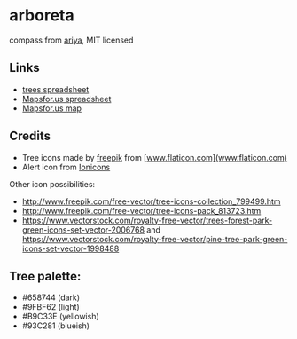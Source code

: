 # arboreta

compass from [ariya](https://github.com/ariya/ariya.github.com), MIT licensed

## Links

* [trees spreadsheet](https://docs.google.com/spreadsheets/d/1j1SCPHihhVxgW0wm5KM0TNQ4WEK_iI91JJtYqvXu8Ok/edit#gid=0)
* [Mapsfor.us spreadsheet](https://docs.google.com/spreadsheets/d/1vZxP61HpHtlNRzSaABWcJvaOyOZ2LcUleWAHaArE5jQ/edit#gid=164271551)
* [Mapsfor.us map](https://mapsfor.us/map.html?ID=1vZxP61HpHtlNRzSaABWcJvaOyOZ2LcUleWAHaArE5jQ)

## Credits

* Tree icons made by [freepik](http://www.flaticon.com/authors/freepik) from [www.flaticon.com](www.flaticon.com)
* Alert icon from [Ionicons](https://github.com/driftyco/ionicons)


Other icon possibilities:
* http://www.freepik.com/free-vector/tree-icons-collection_799499.htm
* http://www.freepik.com/free-vector/tree-icons-pack_813723.htm
* https://www.vectorstock.com/royalty-free-vector/trees-forest-park-green-icons-set-vector-2006768 and https://www.vectorstock.com/royalty-free-vector/pine-tree-park-green-icons-set-vector-1998488

## Tree palette:
* #658744 (dark)
* #9FBF62 (light)
* #B9C33E (yellowish)
* #93C281 (blueish)
